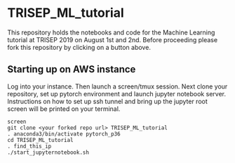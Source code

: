 # TRISEP_ML_tutorial

This repository holds the notebooks and code for the Machine Learning tutorial at TRISEP 2019 on August 1st and 2nd.
Before proceeding please fork this repository by clicking on a button above.


## Starting up on AWS instance
Log into your instance. Then launch a screen/tmux session. Next clone your repository, set up pytorch environment and launch jupyter notebook server. Instructions on how to set up ssh tunnel and bring up the jupyter root screen will be printed on your terminal.
```
screen
git clone <your forked repo url> TRISEP_ML_tutorial
. anaconda3/bin/activate pytorch_p36
cd TRISEP_ML_tutorial
. find_this_ip
./start_jupyternotebook.sh
```


